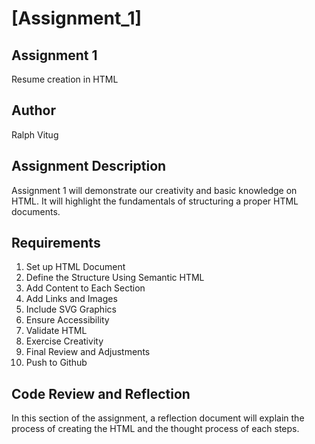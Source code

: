 # [Assignment_1]

## Assignment 1

Resume creation in HTML

## Author


Ralph Vitug


## Assignment Description

Assignment 1 will demonstrate our creativity and basic knowledge on HTML.
It will highlight the fundamentals of structuring a proper HTML documents.

## Requirements

1. Set up HTML Document
2. Define the Structure Using Semantic HTML
3. Add Content to Each Section
4. Add Links and Images
5. Include SVG Graphics
6. Ensure Accessibility
7. Validate HTML
8. Exercise Creativity
9. Final Review and Adjustments
10. Push to Github

## Code Review and Reflection

In this section of the assignment, a reflection document will explain the process of creating the HTML and the thought process of each steps.